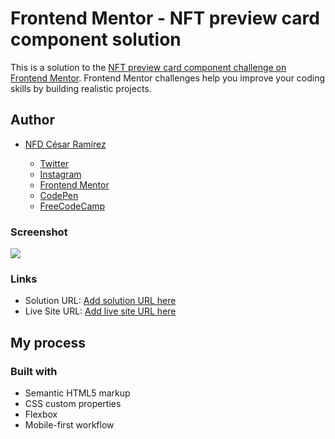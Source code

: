 # Frontend Mentor - NFT preview card component solution

This is a solution to the [NFT preview card component challenge on Frontend Mentor](https://www.frontendmentor.io/challenges/nft-preview-card-component-SbdUL_w0U). Frontend Mentor challenges help you improve your coding skills by building realistic projects. 

## Author

  - [NFD César Ramírez](https://twitter.com/nfd_cesar)

    - [Twitter](https://twitter.com/nfd_cesar)
    - [Instagram](https://www.instagram.com/nfd_cesar)
    - [Frontend Mentor](https://www.frontendmentor.io/profile/NFD-cesar)
    - [CodePen](https://codepen.io/nfd-cesar)
    - [FreeCodeCamp](https://www.freecodecamp.org/nfd-cesar)

### Screenshot

![](./assets/images/)

### Links

- Solution URL: [Add solution URL here]()
- Live Site URL: [Add live site URL here]()

## My process

### Built with

- Semantic HTML5 markup
- CSS custom properties
- Flexbox
- Mobile-first workflow
